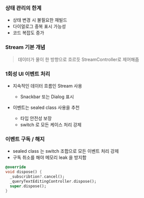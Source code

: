 ### 상태 관리의 한계

- 상태 변경 시 불필요한 재빌드
- 다이얼로그 중복 표시 가능성
- 코드 복잡도 증가

### Stream 기본 개념

> 데이터가 물이 한 방향으로 흐르듯 StreamController로 제어해줌

### 1회성 UI 이벤트 처리

- 지속적인 데이터 흐름인 Stream 사용
  - Snackbar 또는 Dialog 표시

- 이벤트는 sealed class 사용을 추천
  - 타입 안전성 보장
  - switch 로 모든 케이스 처리 강제
  
### 이벤트 구독 / 해지

- sealed class 는 switch 조합으로 모든 이벤트 처리 강제
- 구독 취소를 해야 메모리 leak 을 방지함
```dart
@override
void dispose() {
  _subscribtion?.cancel();
  _queryTextEditingController.dispose();
  super.dispose();
}
```
